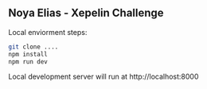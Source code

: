## Noya Elias - Xepelin Challenge

Local enviorment steps:

```bash
git clone ....
npm install
npm run dev
```

Local development server will run at http://localhost:8000

